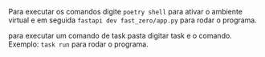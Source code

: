 Para executar os comandos digite `poetry shell` para ativar o ambiente virtual e em seguida `fastapi dev fast_zero/app.py` para rodar o programa.

para executar um comando de task pasta digitar task e o comando. Exemplo: `task run` para rodar o programa.

